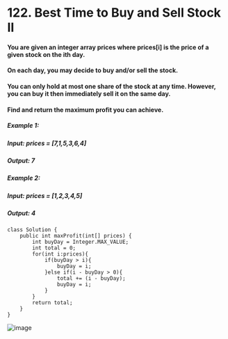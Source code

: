 # 122. Best Time to Buy and Sell Stock II

#### You are given an integer array prices where prices[i] is the price of a given stock on the ith day.
#### On each day, you may decide to buy and/or sell the stock.
#### You can only hold at most one share of the stock at any time. However, you can buy it then immediately sell it on the same day.

#### Find and return the maximum profit you can achieve.

##### Example 1:
#####    Input: prices = [7,1,5,3,6,4]
#####    Output: 7
##### Example 2: 
#####    Input: prices = [1,2,3,4,5]
#####    Output: 4


```
class Solution {
    public int maxProfit(int[] prices) {
        int buyDay = Integer.MAX_VALUE;
        int total = 0;
        for(int i:prices){
            if(buyDay > i){
                buyDay = i;
            }else if(i - buyDay > 0){
                total += (i - buyDay);
                buyDay = i;
            }
        }
        return total;
    }
}
```

![image](https://user-images.githubusercontent.com/97871497/187979960-0c5e66c4-2d2e-4e1c-9739-c24c89e8bb7f.png)

